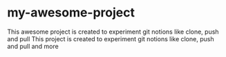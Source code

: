 # my-awesome-project
This awesome project is created to experiment git notions like clone, push and pull
This project is created to experiment git notions like clone, push and pull and more
